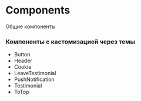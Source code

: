 # Components
Общие компоненты

### Компоненты с кастомизацией через темы
<ul>
  <li>Button</li>
  <li>Header</li>
  <li>Cookie</li>
  <li>LeaveTestimonial</li>
  <li>PushNotification</li>
  <li>Testimonial</li>
  <li>ToTop</li>
</ul>
